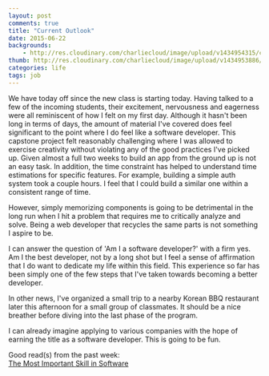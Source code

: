 ```yaml
---
layout: post
comments: true
title: "Current Outlook"
date: 2015-06-22
backgrounds:
    - http://res.cloudinary.com/charliecloud/image/upload/v1434954315/charblog/current-outlook-bg.jpg
thumb: http://res.cloudinary.com/charliecloud/image/upload/v1434953886/current-outlook_zhwo0q.jpg
categories: life
tags: job
---
```


We have today off since the new class is starting today. Having talked to a few of the incoming students, their excitement, nervousness and eagerness were all reminiscent of how I felt on my first day. Although it hasn't been long in terms of days, the amount of material I've covered does feel significant to the point where I do feel like a software developer. This capstone project felt reasonably challenging where I was allowed to exercise creativity without violating any of the good practices I've picked up. Given almost a full two weeks to build an app from the ground up is not an easy task. In addition, the time constraint has helped to understand time estimations for specific features. For example, building a simple auth system took a couple hours. I feel that I could build a similar one within a consistent range of time.

However, simply memorizing components is going to be detrimental in the long run when I hit a problem that requires me to critically analyze and solve. Being a web developer that recycles the same parts is not something I aspire to be.

I can answer the question of 'Am I a software developer?' with a firm yes. Am I the best developer, not by a long shot but I feel a sense of affirmation that I do want to dedicate my life within this field. This experience so far has been simply one of the few steps that I've taken towards becoming a better developer.

In other news, I've organized a small trip to a nearby Korean BBQ restaurant later this afternoon for a small group of classmates. It should be a nice breather before diving into the last phase of the program.

I can already imagine applying to various companies with the hope of earning the title as a software developer.
This is going to be fun.  

Good read(s) from the past week:    
[The Most Important Skill in Software](http://www.johndcook.com/blog/2015/06/18/most-important-skill-in-software/)
